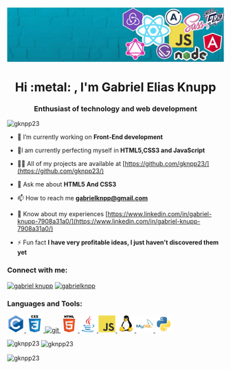 ![Banner](https://github.com/gknpp23/gknpp23/blob/main/websites-banner.jpg?raw=true)
<h1 align="center">Hi :metal: , I'm Gabriel Elias Knupp</h1>
<h3 align="center">Enthusiast of technology and web development</h3>

<p align="left"> <img src="https://komarev.com/ghpvc/?username=gknpp23&label=Profile%20views&color=0e75b6&style=flat" alt="gknpp23" /> </p>

- 🔭 I’m currently working on **Front-End development**

- 🌱I am currently perfecting myself in **HTML5,CSS3 and JavaScript**

- 👨‍💻 All of my projects are available at [https://github.com/gknpp23/](https://github.com/gknpp23/)

- 💬 Ask me about **HTML5 And CSS3**

- 📫 How to reach me **gabrielknpp@gmail.com**

- 📄 Know about my experiences [https://www.linkedin.com/in/gabriel-knupp-7908a31a0/](https://www.linkedin.com/in/gabriel-knupp-7908a31a0/)

- ⚡ Fun fact **I have very profitable ideas, I just haven't discovered them yet**

<h3 align="left">Connect with me:</h3>
<p align="left">
<a href="https://linkedin.com/in/gabriel knupp" target="blank"><img align="center" src="https://raw.githubusercontent.com/rahuldkjain/github-profile-readme-generator/master/src/images/icons/Social/linked-in-alt.svg" alt="gabriel knupp" height="30" width="40" /></a>
<a href="https://instagram.com/gabrielknpp" target="blank"><img align="center" src="https://raw.githubusercontent.com/rahuldkjain/github-profile-readme-generator/master/src/images/icons/Social/instagram.svg" alt="gabrielknpp" height="30" width="40" /></a>
</p>

<h3 align="left">Languages and Tools:</h3>
<p align="left"> <a href="https://www.cprogramming.com/" target="_blank" rel="noreferrer"> <img src="https://raw.githubusercontent.com/devicons/devicon/master/icons/c/c-original.svg" alt="c" width="40" height="40"/> </a> <a href="https://www.w3schools.com/css/" target="_blank" rel="noreferrer"> <img src="https://raw.githubusercontent.com/devicons/devicon/master/icons/css3/css3-original-wordmark.svg" alt="css3" width="40" height="40"/> </a> <a href="https://git-scm.com/" target="_blank" rel="noreferrer"> <img src="https://www.vectorlogo.zone/logos/git-scm/git-scm-icon.svg" alt="git" width="40" height="40"/> </a> <a href="https://www.w3.org/html/" target="_blank" rel="noreferrer"> <img src="https://raw.githubusercontent.com/devicons/devicon/master/icons/html5/html5-original-wordmark.svg" alt="html5" width="40" height="40"/> </a> <a href="https://www.java.com" target="_blank" rel="noreferrer"> <img src="https://raw.githubusercontent.com/devicons/devicon/master/icons/java/java-original.svg" alt="java" width="40" height="40"/> </a> <a href="https://developer.mozilla.org/en-US/docs/Web/JavaScript" target="_blank" rel="noreferrer"> <img src="https://raw.githubusercontent.com/devicons/devicon/master/icons/javascript/javascript-original.svg" alt="javascript" width="40" height="40"/> </a> <a href="https://www.linux.org/" target="_blank" rel="noreferrer"> <img src="https://raw.githubusercontent.com/devicons/devicon/master/icons/linux/linux-original.svg" alt="linux" width="40" height="40"/> </a> <a href="https://www.mysql.com/" target="_blank" rel="noreferrer"> <img src="https://raw.githubusercontent.com/devicons/devicon/master/icons/mysql/mysql-original-wordmark.svg" alt="mysql" width="40" height="40"/> </a> <a href="https://www.python.org" target="_blank" rel="noreferrer"> <img src="https://raw.githubusercontent.com/devicons/devicon/master/icons/python/python-original.svg" alt="python" width="40" height="40"/> </a> </p>

<p><img align="left" src="https://github-readme-stats.vercel.app/api/top-langs?username=gknpp23&show_icons=true&theme=dark&locale=en&layout=compact" alt="gknpp23" /></p>




<p>&nbsp;<img align="center" src="https://github-readme-stats.vercel.app/api?username=gknpp23&show_icons=true&theme=dark&locale=en" alt="gknpp23" /></p>

<p><img align="center" src="https://github-readme-streak-stats.herokuapp.com/?user=gknpp23&theme=dark" alt="gknpp23" /></p>

